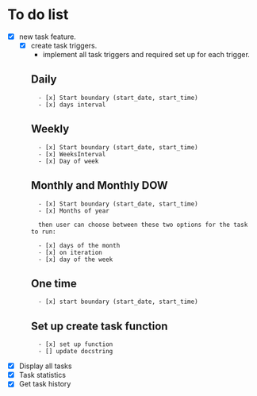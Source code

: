 # To do list
- [x] new task feature.
    - [x] create task triggers.
        - implement all task triggers and required set up for each trigger.
        ## Daily
            - [x] Start boundary (start_date, start_time)
            - [x] days interval

        ## Weekly
            - [x] Start boundary (start_date, start_time)
            - [x] WeeksInterval 
            - [x] Day of week

        ## Monthly and Monthly DOW
            - [x] Start boundary (start_date, start_time)
            - [x] Months of year
            
            then user can choose between these two options for the task to run:

            - [x] days of the month
            - [x] on iteration
            - [x] day of the week

        ## One time
            - [x] start boundary (start_date, start_time)

        ## Set up create task function
            - [x] set up function
            - [] update docstring

- [x] Display all tasks
- [x] Task statistics
- [x] Get task history